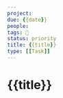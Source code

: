 ```yaml
---
project:
due: {{date}}
people:
tags: 🧨
status: priority
title: {{title}}
type: [[Task]]
---
```


# {{title}}